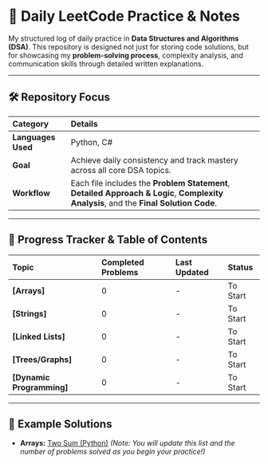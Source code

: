# 🧠 Daily LeetCode Practice & Notes

My structured log of daily practice in **Data Structures and Algorithms (DSA)**. This repository is designed not just for storing code solutions, but for showcasing my **problem-solving process**, complexity analysis, and communication skills through detailed written explanations.

---

## 🛠️ Repository Focus

| Category | Details |
| :--- | :--- |
| **Languages Used** | Python, C# |
| **Goal** | Achieve daily consistency and track mastery across all core DSA topics. |
| **Workflow** | Each file includes the **Problem Statement**, **Detailed Approach & Logic**, **Complexity Analysis**, and the **Final Solution Code**.

---

## 📅 Progress Tracker & Table of Contents

| Topic | Completed Problems | Last Updated | Status |
| :--- | :--- | :--- | :--- |
| **[Arrays]** | 0 | - | To Start |
| **[Strings]** | 0 | - | To Start |
| **[Linked Lists]** | 0 | - | To Start |
| **[Trees/Graphs]** | 0 | - | To Start |
| **[Dynamic Programming]** | 0 | - | To Start |

---

## 📂 Example Solutions

* **Arrays:** [Two Sum (Python)](./Notes/Arrays/Two_Sum_Python.md)
*(Note: You will update this list and the number of problems solved as you begin your practice!)*
